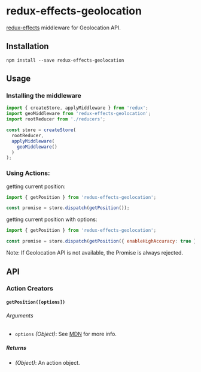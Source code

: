 # redux-effects-geolocation

[redux-effects](https://github.com/redux-effects/redux-effects)
middleware for Geolocation API.

## Installation

```
npm install --save redux-effects-geolocation
```

## Usage

### Installing the middleware

```javascript
import { createStore, applyMiddleware } from 'redux';
import geoMiddleware from 'redux-effects-geolocation';
import rootReducer from './reducers';

const store = createStore(
  rootReducer,
  applyMiddleware(
    geoMiddleware()
  )
);
```

### Using Actions:

getting current position:

```javascript
import { getPosition } from 'redux-effects-geolocation';

const promise = store.dispatch(getPosition());
```

getting current position with options:

```javascript
import { getPosition } from 'redux-effects-geolocation';

const promise = store.dispatch(getPosition({ enableHighAccuracy: true }));
```

Note: If Geolocation API is not available, the Promise is always rejected.

## API

### Action Creators

#### `getPosition([options])`

###### Arguments

* `options` *(Object)*: See 
  [MDN](https://developer.mozilla.org/en-US/docs/Web/API/PositionOptions)
  for more info.

##### Returns

* *(Object)*: An action object.

